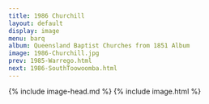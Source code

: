 ```yaml
---
title: 1986 Churchill
layout: default
display: image
menu: barq
album: Queensland Baptist Churches from 1851 Album
image: 1986-Churchill.jpg
prev: 1985-Warrego.html
next: 1986-SouthToowoomba.html
---
```

{% include image-head.md %}
{% include image.html %}
